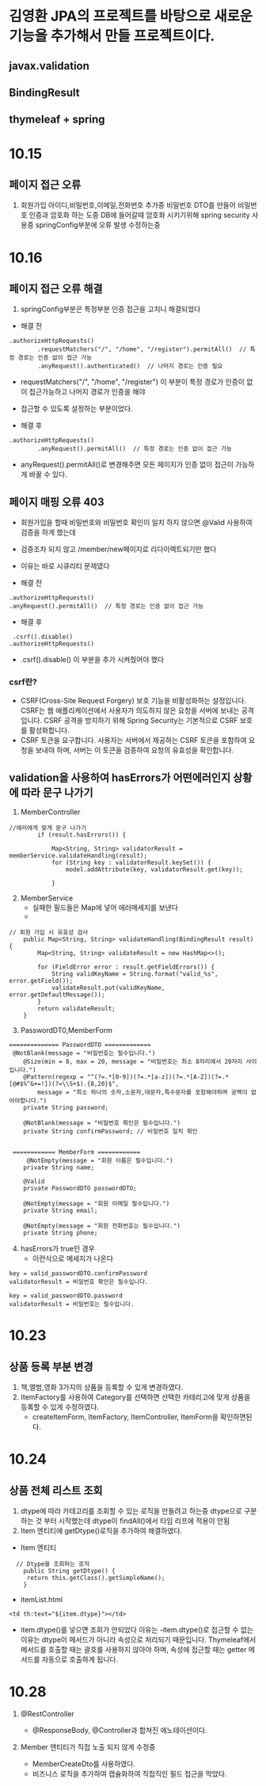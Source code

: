 # 김영환 JPA의 프로젝트를 바탕으로 새로운 기능을 추가해서 만들 프로젝트이다.

## javax.validation

## BindingResult

## thymeleaf + spring

# 10.15

## 페이지 접근 오류

1. 회원가입 아이디,비밀번호,이메일,전화번호 추가중
   비밀번호 DTO를 만들어 비밀번호 인증과 암호화 하는 도중
   DB에 들어갈때 암호화 시키기위해 spring security 사용중 springConfig부분에 오류 발생
   수정하는중

# 10.16

## 페이지 접근 오류 해결

1. springConfig부분은 특정부분 인증 접근을 고치니 해결되었다

- 해결 전

```
.authorizeHttpRequests()
        .requestMatchers("/", "/home", "/register").permitAll()  // 특정 경로는 인증 없이 접근 가능
        .anyRequest().authenticated()  // 나머지 경로는 인증 필요
```

- requestMatchers("/", "/home", "/register") 이 부분이 특정 경로가 인증이 없이 접근가능하고 나머지 경로가 인증을 해야
- 접근할 수 있도록 설정하는 부분이었다.

- 해결 후

```
.authorizeHttpRequests()
        .anyRequest().permitAll()  // 특정 경로는 인증 없이 접근 가능
```

- anyRequest().permitAll()로 변경해주면 모든 페이지가 인증 없이 접근이 가능하게 바꿀 수 있다.

## 페이지 매핑 오류 403

- 회원가입을 할때 비밀번호와 비밀번호 확인이 일치 하지 않으면 @Valid 사용하여 검증을 하게 했는데
- 검증조차 되지 않고 /member/new페이지로 리다이렉트되기만 했다
- 이유는 바로 시큐리티 문제였다

- 해결 전

```
.authorizeHttpRequests()
.anyRequest().permitAll()  // 특정 경로는 인증 없이 접근 가능
```

- 해결 후

```
 .csrf().disable()
.authorizeHttpRequests()
```

- .csrf().disable() 이 부분을 추가 시켜줬어야 했다

### csrf란?

- CSRF(Cross-Site Request Forgery) 보호 기능을 비활성화하는 설정입니다. CSRF는 웹 애플리케이션에서 사용자가 의도하지 않은 요청을 서버에 보내는
  공격입니다. CSRF 공격을 방지하기 위해 Spring Security는 기본적으로 CSRF 보호를 활성화합니다.
- CSRF 토큰을 요구합니다. 사용자는 서버에서 제공하는 CSRF 토큰을 포함하여 요청을 보내야 하며, 서버는 이 토큰을 검증하여 요청의 유효성을 확인합니다.

## validation을 사용하여 hasErrors가 어떤에러인지 상황에 따라 문구 나가기

1. MemberController

```
//에러에게 맞게 문구 나가기
        if (result.hasErrors()) {

            Map<String, String> validatorResult = memberService.validateHandling(result);
            for (String key : validatorResult.keySet()) {
                model.addAttribute(key, validatorResult.get(key));
                
            }
```

2. MemberService
    - 실패한 필드들은 Map에 넣어 에러메세지를 보낸다
    -

```
// 회원 가입 시 유효성 검사
    public Map<String, String> validateHandling(BindingResult result) {
        Map<String, String> validateResult = new HashMap<>();

        for (FieldError error : result.getFieldErrors()) {
            String validKeyName = String.format("valid_%s", error.getField());
            validateResult.put(validKeyName, error.getDefaultMessage());
        }
        return validateResult;
    }
```

3. PasswordDT0,MemberForm

```
============== PasswordDTO =============
 @NotBlank(message = "비밀번호는 필수입니다.")
    @Size(min = 8, max = 20, message = "비밀번호는 최소 8자리에서 20자리 사이입니다.")
    @Pattern(regexp = "^(?=.*[0-9])(?=.*[a-z])(?=.*[A-Z])(?=.*[@#$%^&+=!])(?=\\S+$).{8,20}$",
        message = "최소 하나의 숫자,소문자,대문자,특수문자를 포함해야하며 공백이 없어야합니다.")
    private String password;

    @NotBlank(message = "비밀번호 확인은 필수입니다.")
    private String confirmPassword; // 비밀번호 일치 확인
    
    
 ============ MemberForm ============   
     @NotEmpty(message = "회원 이름은 필수입니다.")
    private String name;

    @Valid
    private PasswordDTO passwordDTO;

    @NotEmpty(message = "회원 이메일 필수입니다.")
    private String email;

    @NotEmpty(message = "회원 전화번호는 필수입니다.")
    private String phone;
```

4. hasErrors가 true인 경우
    - 이런식으로 메세지가 나온다

```
key = valid_passwordDTO.confirmPassword
validatorResult = 비밀번호 확인은 필수입니다.

key = valid_passwordDTO.password
validatorResult = 비밀번호는 필수입니다.
```

# 10.23

## 상품 등록 부분 변경

1. 책,앨범,영화 3가지의 상품을 등록할 수 있게 변경하였다.
2. ItemFactory를 사용하여 Category를 선택하면 선택한 카테리고에 맞게 상품을 등록할 수 있게 수정하였다.
    - createItemForm, ItemFactory, ItemController, ItemForm을 확인하면된다.

# 10.24

## 상품 전체 리스트 조회

1. dtype에 따라 카테고리를 조회할 수 있는 로직을 만들려고 하는중 dtype으로 구분하는 것 부터 시작했는데 dtype이 findAll()에서
   타임 리프에 적용이 안됨
2. Item 엔티티에 getDtype()로직을 추가하여 해결하였다.

- Item 엔티티

```
  // Dtype을 조회하는 로직
    public String getDtype() {
     return this.getClass().getSimpleName();
    }
```

- itemList.html

```
<td th:text="${item.dtype}"></td>
```

- item.dtype()를 넣으면 조회가 안되었다 이유는
  -item.dtype()로 접근할 수 없는 이유는 dtype이 메서드가 아니라 속성으로 처리되기 때문입니다. Thymeleaf에서 메서드를 호출할 때는 괄호를 사용하지 않아야
  하며, 속성에 접근할 때는 getter 메서드를 자동으로 호출하게 됩니다.

# 10.28

1. @RestController
    - @ResponseBody, @Controller과 합쳐진 에노테이션이다.

2. Member 엔티티가 직접 노출 되지 않게 수정중
    - MemberCreateDto를 사용하였다.
    - 비즈니스 로직을 추가하여 캡슐화하여 직접직인 필드 접근을 막았다.